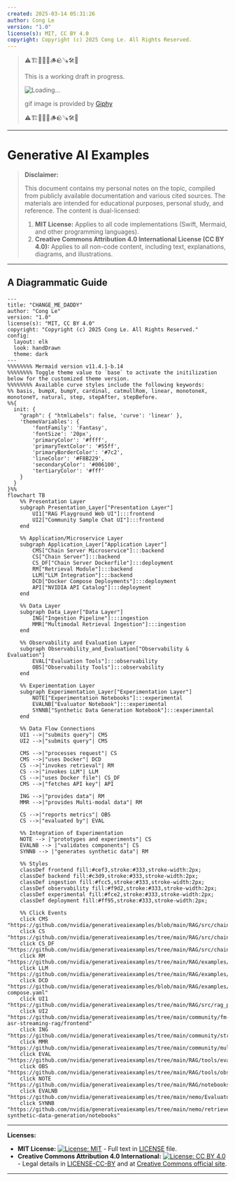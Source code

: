 ```yaml
---
created: 2025-03-14 05:31:26
author: Cong Le
version: "1.0"
license(s): MIT, CC BY 4.0
copyright: Copyright (c) 2025 Cong Le. All Rights Reserved.
---
```




> ⚠️🏗️🚧🦺🧱🪵🪨🪚🛠️👷
> 
> This is a working draft in progress.
> 
> ![Loading...](https://media2.giphy.com/media/v1.Y2lkPTc5MGI3NjExbTQzMTlleDN1bXZ0c2szcnNpZWRyMTFmcDZiemdwN3Y0c3ZjcXZwNyZlcD12MV9pbnRlcm5hbF9naWZfYnlfaWQmY3Q9Zw/imL0NDqov3SUWr23NZ/giphy.gif)
> 
> gif image is provided by [Giphy](https://giphy.com)
> 
> ⚠️🏗️🚧🦺🧱🪵🪨🪚🛠️👷

----


# Generative AI Examples
> **Disclaimer:**
>
> This document contains my personal notes on the topic,
> compiled from publicly available documentation and various cited sources.
> The materials are intended for educational purposes, personal study, and reference.
> The content is dual-licensed:
> 1. **MIT License:** Applies to all code implementations (Swift, Mermaid, and other programming languages).
> 2. **Creative Commons Attribution 4.0 International License (CC BY 4.0):** Applies to all non-code content, including text, explanations, diagrams, and illustrations.
---


## A Diagrammatic Guide 



```mermaid
---
title: "CHANGE_ME_DADDY"
author: "Cong Le"
version: "1.0"
license(s): "MIT, CC BY 4.0"
copyright: "Copyright (c) 2025 Cong Le. All Rights Reserved."
config:
  layout: elk
  look: handDrawn
  theme: dark
---
%%%%%%%% Mermaid version v11.4.1-b.14
%%%%%%%% Toggle theme value to `base` to activate the initilization below for the customized theme version.
%%%%%%%% Available curve styles include the following keywords:
%% basis, bumpX, bumpY, cardinal, catmullRom, linear, monotoneX, monotoneY, natural, step, stepAfter, stepBefore.
%%{
  init: {
    "graph": { "htmlLabels": false, 'curve': 'linear' },
    'themeVariables': {
        'fontFamily': 'Fantasy',
        'fontSize': '20px',
        'primaryColor': '#ffff',
        'primaryTextColor': '#55ff',
        'primaryBorderColor': '#7c2',
        'lineColor': '#F8B229',
        'secondaryColor': '#006100',
        'tertiaryColor': '#fff'
    }
  }
}%%
flowchart TB
    %% Presentation Layer
    subgraph Presentation_Layer["Presentation Layer"]
        UI1["RAG Playground Web UI"]:::frontend
        UI2["Community Sample Chat UI"]:::frontend
    end

    %% Application/Microservice Layer
    subgraph Application_Layer["Application Layer"]
        CMS["Chain Server Microservice"]:::backend
        CS["Chain Server"]:::backend
        CS_DF["Chain Server Dockerfile"]:::deployment
        RM["Retrieval Module"]:::backend
        LLM["LLM Integration"]:::backend
        DCD["Docker Compose Deployments"]:::deployment
        API["NVIDIA API Catalog"]:::deployment
    end

    %% Data Layer
    subgraph Data_Layer["Data Layer"]
        ING["Ingestion Pipeline"]:::ingestion
        MMR["Multimodal Retrieval Ingestion"]:::ingestion
    end

    %% Observability and Evaluation Layer
    subgraph Observability_and_Evaluation["Observability & Evaluation"]
        EVAL["Evaluation Tools"]:::observability
        OBS["Observability Tools"]:::observability
    end

    %% Experimentation Layer
    subgraph Experimentation_Layer["Experimentation Layer"]
        NOTE["Experimentation Notebooks"]:::experimental
        EVALNB["Evaluator Notebook"]:::experimental
        SYNNB["Synthetic Data Generation Notebook"]:::experimental
    end

    %% Data Flow Connections
    UI1 -->|"submits query"| CMS
    UI2 -->|"submits query"| CMS

    CMS -->|"processes request"| CS
    CMS -->|"uses Docker"| DCD
    CS -->|"invokes retrieval"| RM
    CS -->|"invokes LLM"| LLM
    CS -->|"uses Docker file"| CS_DF
    CMS -->|"fetches API key"| API

    ING -->|"provides data"| RM
    MMR -->|"provides Multi-modal data"| RM

    CS -->|"reports metrics"| OBS
    CS -->|"evaluated by"| EVAL

    %% Integration of Experimentation
    NOTE --> |"prototypes and experiments"| CS
    EVALNB --> |"validates components"| CS
    SYNNB --> |"generates synthetic data"| RM

    %% Styles
    classDef frontend fill:#cef3,stroke:#333,stroke-width:2px;
    classDef backend fill:#c3d9,stroke:#333,stroke-width:2px;
    classDef ingestion fill:#fcc5,stroke:#333,stroke-width:2px;
    classDef observability fill:#f9d2,stroke:#333,stroke-width:2px;
    classDef experimental fill:#fce2,stroke:#333,stroke-width:2px;
    classDef deployment fill:#ff95,stroke:#333,stroke-width:2px;

    %% Click Events
    click CMS "https://github.com/nvidia/generativeaiexamples/blob/main/RAG/src/chain_server/server.py"
    click CS "https://github.com/nvidia/generativeaiexamples/tree/main/RAG/src/chain_server"
    click CS_DF "https://github.com/nvidia/generativeaiexamples/tree/main/RAG/src/chain_server/Dockerfile"
    click RM "https://github.com/nvidia/generativeaiexamples/tree/main/RAG/examples/advanced_rag/multimodal_rag/retriever"
    click LLM "https://github.com/nvidia/generativeaiexamples/tree/main/RAG/examples/advanced_rag/multimodal_rag/llm"
    click DCD "https://github.com/nvidia/generativeaiexamples/blob/main/RAG/examples/advanced_rag/multi_turn_rag/docker-compose.yaml"
    click UI1 "https://github.com/nvidia/generativeaiexamples/tree/main/RAG/src/rag_playground"
    click UI2 "https://github.com/nvidia/generativeaiexamples/tree/main/community/fm-asr-streaming-rag/frontend"
    click ING "https://github.com/nvidia/generativeaiexamples/tree/main/community/streaming_ingest_rag"
    click MMR "https://github.com/nvidia/generativeaiexamples/tree/main/community/multimodal_retrieval"
    click EVAL "https://github.com/nvidia/generativeaiexamples/tree/main/RAG/tools/evaluation"
    click OBS "https://github.com/nvidia/generativeaiexamples/tree/main/RAG/tools/observability"
    click NOTE "https://github.com/nvidia/generativeaiexamples/tree/main/RAG/notebooks"
    click EVALNB "https://github.com/nvidia/generativeaiexamples/tree/main/nemo/Evaluator"
    click SYNNB "https://github.com/nvidia/generativeaiexamples/tree/main/nemo/retriever-synthetic-data-generation/notebooks"

```





---
**Licenses:**

- **MIT License:**  [![License: MIT](https://img.shields.io/badge/License-MIT-yellow.svg)](LICENSE) - Full text in [LICENSE](LICENSE) file.
- **Creative Commons Attribution 4.0 International:** [![License: CC BY 4.0](https://licensebuttons.net/l/by/4.0/88x31.png)](LICENSE-CC-BY) - Legal details in [LICENSE-CC-BY](LICENSE-CC-BY) and at [Creative Commons official site](http://creativecommons.org/licenses/by/4.0/).

---
